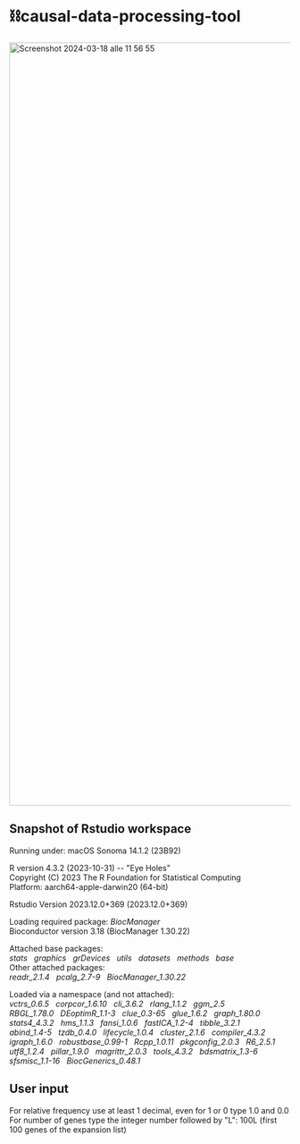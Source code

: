# ⛓️causal-data-processing-tool
<img width="1365" alt="Screenshot 2024-03-18 alle 11 56 55" src="https://github.com/Camilla9347/causal-data-processing-tool/assets/50362663/fb99fa38-b031-4317-a1bf-2e80c5e1bd6b">

## Snapshot of Rstudio workspace

Running under: macOS Sonoma 14.1.2 (23B92)

R version 4.3.2 (2023-10-31) -- "Eye Holes"  
Copyright (C) 2023 The R Foundation for Statistical Computing  
Platform: aarch64-apple-darwin20 (64-bit)  

Rstudio Version 2023.12.0+369 (2023.12.0+369)  

Loading required package: *BiocManager*  
Bioconductor version 3.18 (BiocManager 1.30.22)

Attached base packages:  
*stats* &nbsp; *graphics* &nbsp; *grDevices* &nbsp; *utils* &nbsp; *datasets* &nbsp; *methods* &nbsp; *base*  
Other attached packages:  
*readr_2.1.4* &nbsp; *pcalg_2.7-9* &nbsp; *BiocManager_1.30.22*

Loaded via a namespace (and not attached):  
*vctrs_0.6.5* &nbsp; *corpcor_1.6.10* &nbsp; *cli_3.6.2* &nbsp; *rlang_1.1.2* &nbsp; *ggm_2.5*  
*RBGL_1.78.0* &nbsp; *DEoptimR_1.1-3* &nbsp; *clue_0.3-65* &nbsp; *glue_1.6.2* &nbsp; *graph_1.80.0*  
*stats4_4.3.2* &nbsp; *hms_1.1.3* &nbsp; *fansi_1.0.6* &nbsp; *fastICA_1.2-4* &nbsp; *tibble_3.2.1*  
*abind_1.4-5* &nbsp; *tzdb_0.4.0* &nbsp; *lifecycle_1.0.4* &nbsp; *cluster_2.1.6* &nbsp; *compiler_4.3.2*  
*igraph_1.6.0* &nbsp; *robustbase_0.99-1* &nbsp; *Rcpp_1.0.11* &nbsp; *pkgconfig_2.0.3* &nbsp; *R6_2.5.1*  
*utf8_1.2.4* &nbsp; *pillar_1.9.0* &nbsp; *magrittr_2.0.3* &nbsp; *tools_4.3.2* &nbsp; *bdsmatrix_1.3-6*  
*sfsmisc_1.1-16* &nbsp; *BiocGenerics_0.48.1*  


## User input

For relative frequency use at least 1 decimal, even for 1 or 0 type 1.0 and 0.0
For number of genes type the integer number followed by "L": 100L (first 100 genes of the expansion list)
